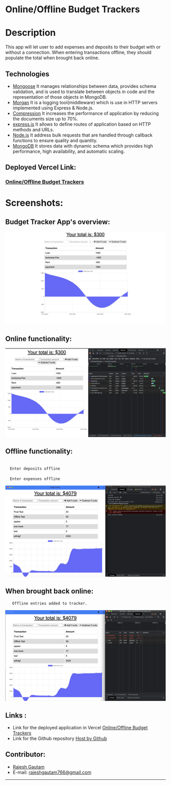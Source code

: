 # Online/Offline Budget Trackers

# Description

This app will let user to add expenses and deposits to their budget with or without a connection. When entering transactions offline, they should populate the total when brought back online.

## Technologies

- [Mongoose](https://www.npmjs.com/package/mongoose) It manages relationships between data, provides schema validation, and is used to translate between objects in code and the representation of those objects in MongoDB.
- [Morgan](https://www.npmjs.com/package/morgan) It is a logging tool(middleware) which is use in HTTP servers implemented using Express & Node.js.
- [Compression](https://www.npmjs.com/package/compression) It increases the performance of application by reducing the documents size up to 70%.
- [express.js](https://www.npmjs.com/package/express) It allows to define routes of application based on HTTP methods and URLs.
- [Node.js](https://nodejs.org/en/docs/) It address bulk requests that are handled through callback functions to ensure quality and quantity.
- [MongoDB](https://www.mongodb.com) It stores data with dynamic schema which provides high performance, high availability, and automatic scaling.

## Deployed Vercel Link:

### [Online/Offline Budget Trackers](https://new-budget-tracker.vercel.app/)

# Screenshots:

## Budget Tracker App's overview:

![](./assets/budgetTracker.png)

## Online functionality:

![](./assets/onlineApp.png)

## Offline functionality:

```

  Enter deposits offline

  Enter expenses offline

```

![](./assets/offline.png)

## When brought back online:

```
   Offline entries added to tracker.
```

![](./assets/offlineToOnline.png)

## Links :

- Link for the deployed application in Vercel [Online/Offline Budget Trackers](https://new-budget-tracker.vercel.app/)
- Link for the Github repository [Host by Github](https://github.com/Rajesh295-dev/budgetTracker)

## Contributor:

- [Rajesh Gautam](https://github.com/Rajesh295-dev)
- E-mail: rajeshgautam766@gmail.com

---
